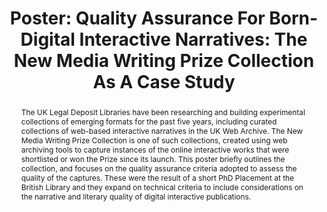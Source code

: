 ---
abstract: 'The UK Legal Deposit Libraries have been researching and building experimental
  collections of emerging formats for the past five years, including curated collections
  of web-based interactive narratives in the UK Web Archive. The New Media Writing
  Prize Collection is one of such collections, created using web archiving tools to
  capture instances of the online interactive works that were shortlisted or won the
  Prize since its launch. This poster briefly outlines the collection, and focuses
  on the quality assurance criteria adopted to assess the quality of the captures.
  These were the result of a short PhD Placement at the British Library and they expand
  on technical criteria to include considerations on the narrative and literary quality
  of digital interactive publications. '
creators:
- Rossi, Giulia Carla
date: null
document_url: https://az659834.vo.msecnd.net/eventsairwesteuprod/production-inconference-public/19950fcda49c41f79c9e0e52faa52a17
grand_parent: iPRES
institutions:
- The British Library
keywords:
- quality assurance
- <br />emerging formats
- <br />web-archiving
landing_page_url: null
language: eng
layout: publication
license: CC-BY 4.0 International
notes_url: null
parent: iPRES 2022
publication_type: poster
size: null
slides_url: null
source_name: iPRES
title: 'Poster: Quality Assurance For Born-Digital Interactive Narratives: The New
  Media Writing Prize Collection As A Case Study'
year: 2022
---